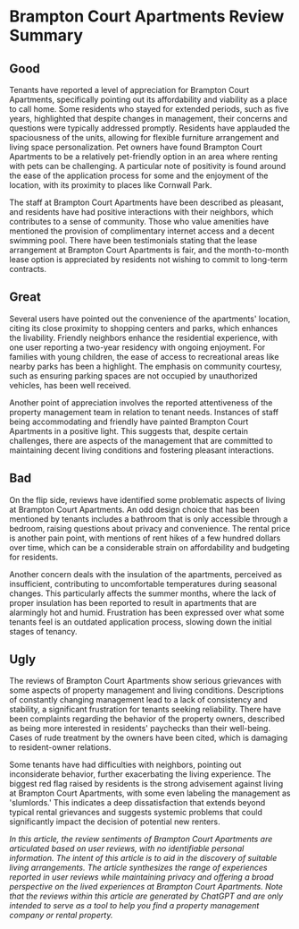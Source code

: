 # Brampton Court Apartments Review Summary

## Good

Tenants have reported a level of appreciation for Brampton Court Apartments, specifically pointing out its affordability and viability as a place to call home. Some residents who stayed for extended periods, such as five years, highlighted that despite changes in management, their concerns and questions were typically addressed promptly. Residents have applauded the spaciousness of the units, allowing for flexible furniture arrangement and living space personalization. Pet owners have found Brampton Court Apartments to be a relatively pet-friendly option in an area where renting with pets can be challenging. A particular note of positivity is found around the ease of the application process for some and the enjoyment of the location, with its proximity to places like Cornwall Park.

The staff at Brampton Court Apartments have been described as pleasant, and residents have had positive interactions with their neighbors, which contributes to a sense of community. Those who value amenities have mentioned the provision of complimentary internet access and a decent swimming pool. There have been testimonials stating that the lease arrangement at Brampton Court Apartments is fair, and the month-to-month lease option is appreciated by residents not wishing to commit to long-term contracts.

## Great

Several users have pointed out the convenience of the apartments' location, citing its close proximity to shopping centers and parks, which enhances the livability. Friendly neighbors enhance the residential experience, with one user reporting a two-year residency with ongoing enjoyment. For families with young children, the ease of access to recreational areas like nearby parks has been a highlight. The emphasis on community courtesy, such as ensuring parking spaces are not occupied by unauthorized vehicles, has been well received.

Another point of appreciation involves the reported attentiveness of the property management team in relation to tenant needs. Instances of staff being accommodating and friendly have painted Brampton Court Apartments in a positive light. This suggests that, despite certain challenges, there are aspects of the management that are committed to maintaining decent living conditions and fostering pleasant interactions.

## Bad

On the flip side, reviews have identified some problematic aspects of living at Brampton Court Apartments. An odd design choice that has been mentioned by tenants includes a bathroom that is only accessible through a bedroom, raising questions about privacy and convenience. The rental price is another pain point, with mentions of rent hikes of a few hundred dollars over time, which can be a considerable strain on affordability and budgeting for residents.

Another concern deals with the insulation of the apartments, perceived as insufficient, contributing to uncomfortable temperatures during seasonal changes. This particularly affects the summer months, where the lack of proper insulation has been reported to result in apartments that are alarmingly hot and humid. Frustration has been expressed over what some tenants feel is an outdated application process, slowing down the initial stages of tenancy.

## Ugly

The reviews of Brampton Court Apartments show serious grievances with some aspects of property management and living conditions. Descriptions of constantly changing management lead to a lack of consistency and stability, a significant frustration for tenants seeking reliability. There have been complaints regarding the behavior of the property owners, described as being more interested in residents' paychecks than their well-being. Cases of rude treatment by the owners have been cited, which is damaging to resident-owner relations.

Some tenants have had difficulties with neighbors, pointing out inconsiderate behavior, further exacerbating the living experience. The biggest red flag raised by residents is the strong advisement against living at Brampton Court Apartments, with some even labeling the management as 'slumlords.' This indicates a deep dissatisfaction that extends beyond typical rental grievances and suggests systemic problems that could significantly impact the decision of potential new renters.

*In this article, the review sentiments of Brampton Court Apartments are articulated based on user reviews, with no identifiable personal information. The intent of this article is to aid in the discovery of suitable living arrangements. The article synthesizes the range of experiences reported in user reviews while maintaining privacy and offering a broad perspective on the lived experiences at Brampton Court Apartments. Note that the reviews within this article are generated by ChatGPT and are only intended to serve as a tool to help you find a property management company or rental property.*